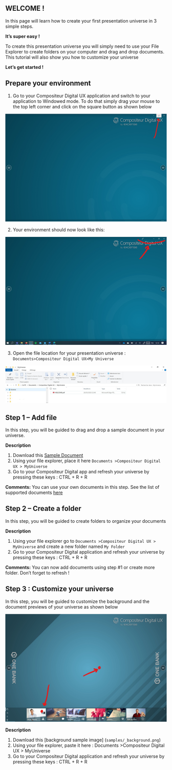 ## WELCOME !
In this page will learn how to create your first presentation universe in 3 simple steps.

**It’s super easy !**

To create this presentation universe you will simply need to use your File Explorer to create folders on your computer and drag and drop documents. This tutorial will also show you how to customize your universe

**Let’s get started !**

## Prepare your environment

1. Go to your Compositeur Digital UX application and switch to your application to Windowed mode. To do that simply drag your mouse to the top left corner and click on the square button as shown below

![windowed](img/windowed.jpg)



2. Your environment should now look like this:

![windowed2](img/windowed2.jpg)



3. Open the file location for your presentation universe : `Documents>Compositeur Digital UX>My Universe`

![filelocation1](img/filelocation1.jpg)


## Step 1 – Add file

In this step, you will be guided to drag and drop a sample document in your universe. 

**Description** 
1.	Download this [Sample Document](samples/DocumentPDF.pdf) 
2.	Using your file explorer, place it here `Documents >Compositeur Digital UX > MyUniverse`
3.  Go to your Compositeur Digital app and refresh your universe by pressing these keys : CTRL + R + R 

**Comments:** You can use your own documents in this step. See the list of supported documents [here](http://doc.compositeurdigital.com/UX/en/organise_content/supported_content/) 



## Step 2 – Create a folder

In this step, you will be guided to create folders to organize your documents 

**Description** 
1.	Using your file explorer go to `Documents >Compositeur Digital UX > MyUniverse` and create a new folder named `My Folder`
2.	Go to your Compositeur Digital application and refresh your universe by pressing these keys : CTRL + R + R 

**Comments:** You can now add documents using step #1 or create more folder. Don’t forget to refresh ! 



## Step 3 :  Customize your universe

In this step, you will be guided to customize the background and the document previews of your universe as shown below

![customize](img/customize.jpg)


**Description** 

1.	Download this [background sample image] (``samples/_background.png``)
2.	Using your file explorer, paste it here : Documents >Compositeur Digital UX > MyUniverse
3.	Go to your Compositeur Digital application and refresh your universe by pressing these keys : CTRL + R + R 




